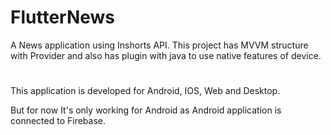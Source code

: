 # FlutterNews
A News application using Inshorts API. This project has MVVM structure with Provider and also has plugin with java to use native features of device.

#
This application is developed for Android, IOS, Web and Desktop.

But for now It's only working for Android as Android application is connected to Firebase.

